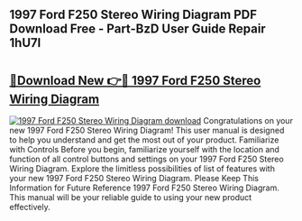 ## 1997 Ford F250 Stereo Wiring Diagram PDF Download Free - Part-BzD User Guide Repair 1hU7l

# <h2><a href="http://dfqw2v.blite.top/?on=1997+Ford+F250+Stereo+Wiring+Diagram">🔗Download New 👉🔴 1997 Ford F250 Stereo Wiring Diagram</a></h2>

[![1997 Ford F250 Stereo Wiring Diagram download](https://i.imgur.com/lujVjoI.png)](http://dfqw2v.blite.top/?on=1997+Ford+F250+Stereo+Wiring+Diagram)
Congratulations on your new 1997 Ford F250 Stereo Wiring Diagram! This user manual is designed to help you understand and get the most out of your product. Familiarize with Controls Before you begin, familiarize yourself with the location and function of all control buttons and settings on your 1997 Ford F250 Stereo Wiring Diagram. Explore the limitless possibilities of list of features with your new 1997 Ford F250 Stereo Wiring Diagram. Please Keep This Information for Future Reference 1997 Ford F250 Stereo Wiring Diagram. This manual will be your reliable guide to using your new product effectively.
